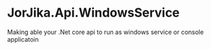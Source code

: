 # JorJika.Api.WindowsService
Making able your .Net core api to run as windows service or console applicatoin

